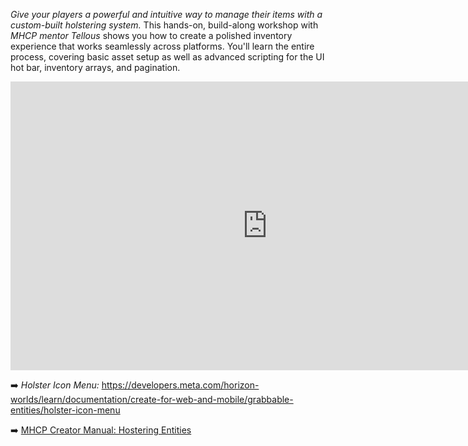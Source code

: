 *Give your players a powerful and intuitive way to manage their items with a custom-built holstering system.* This hands-on, build-along workshop with *MHCP mentor Tellous* shows you how to create a polished inventory experience that works seamlessly across platforms. You'll learn the entire process, covering basic asset setup as well as advanced scripting for the UI hot bar, inventory arrays, and pagination.

<iframe width="821" height="462" src="https://www.youtube.com/embed/y5kU1hHTuQU" title="Gear Up! Building Player Holstering Systems with Tellous" frameborder="0" allow="accelerometer; autoplay; clipboard-write; encrypted-media; gyroscope; picture-in-picture; web-share" referrerpolicy="strict-origin-when-cross-origin" allowfullscreen></iframe>

➡️ *Holster Icon Menu:* https://developers.meta.com/horizon-worlds/learn/documentation/create-for-web-and-mobile/grabbable-entities/holster-icon-menu

➡️ [MHCP Creator Manual: Hostering Entities](https://github.com/MHCPCreators/horizonCreatorManual/blob/main/HorizonTechnicalDoc.md#holstering-entities)
